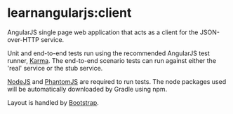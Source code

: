 learnangularjs:client
=====================

AngularJS single page web application that acts as a client for the JSON-over-HTTP service.

Unit and end-to-end tests run using the recommended AngularJS test runner, [Karma](http://karma-runner.github.com/).
The end-to-end scenario tests can run against either the 'real' service or the stub service.

[NodeJS](http://nodejs.org/) and [PhantomJS](http://phantomjs.org/) are required to run tests.
The node packages used will be automatically downloaded by Gradle using npm.

Layout is handled by [Bootstrap](http://twitter.github.com/bootstrap/).
